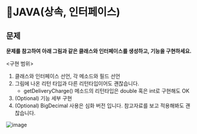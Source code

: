 # 🧪JAVA(상속, 인터페이스)

## 문제

**문제를 참고하여 아래 그림과 같은 클래스와 인터페이스를 생성하고, 기능을 구현하세요.**

<구현 범위> 

1. 클래스와 인터페이스 선언, 각 메소드와 필드 선언
2. 그림에 나온 리턴 타입과 다른 리턴타입이어도 괜찮습니다. 
    - getDeliveryCharge() 메소드의 리턴타입은 double 혹은 int로 구현해도 OK
3. (Optional) 기능 세부 구현 
4. (Optional) BigDecimal 사용은 심화 버전 입니다. 참고자료를 보고 적용해봐도 괜찮습니다.

![image](https://github.com/YoHanKi/Today-I-Learned/assets/139758405/42be7aff-184a-42aa-88aa-4825b3a7e36f)
